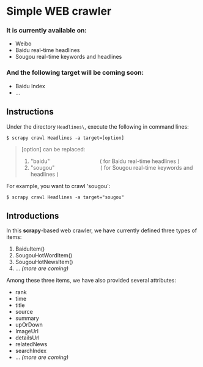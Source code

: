 # **Simple WEB crawler**

### It is currently available on:
+ Weibo
+ Baidu real-time headlines
+ Sougou real-time keywords and headlines

### And the following target will be coming soon:
+ Baidu Index
+ ...

## Instructions
Under the directory `Headlines\`, execute the following in command lines:

`$ scrapy crawl Headlines -a target=[option]`

>  [option] can be replaced: 
> 1. "baidu" &nbsp;&nbsp;&ensp;&emsp;&emsp;&emsp;&emsp;&emsp;&emsp;&emsp;&emsp;( for Baidu real-time headlines )    
> 2. "sougou" &nbsp;&emsp;&emsp;&emsp;&emsp;&emsp;&emsp;&emsp;&emsp;( for Sougou real-time keywords and headlines )

For example, you want to crawl 'sougou':

`$ scrapy crawl Headlines -a target="sougou"` 

## Introductions
In this **scrapy**-based web crawler, we have currently defined three types of items:

1. BaiduItem()  
2. SougouHotWordItem()
3. SougouHotNewsItem()
4. ... *(more are coming)*

Among these three items, we have also provided several attributes:

+ rank
+ time
+ title
+ source
+ summary
+ upOrDown
+ ImageUrl
+ detailsUrl
+ relatedNews
+ searchIndex
+ ... *(more are coming)*





